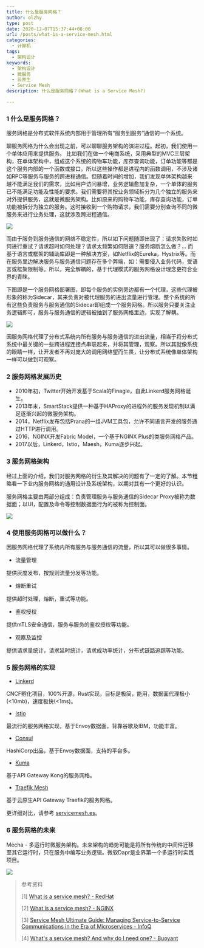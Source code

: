 ```yaml
---
title: 什么是服务网格？
author: olzhy
type: post
date: 2020-12-07T15:37:44+08:00
url: /posts/what-is-a-service-mesh.html
categories:
  - 计算机
tags:
  - 架构设计
keywords:
  - 架构设计
  - 微服务
  - 云原生
  - Service Mesh
description: 什么是服务网格？(What is a Service Mesh?)

---
```

### 1 什么是服务网格？

服务网格是分布式软件系统内部用于管理所有“服务到服务”通信的一个系统。

聊服务网格为什么会出现之前，可以聊聊服务架构的演进过程。起初，我们使用一个单体应用来提供服务。
比如我们在做一个电商系统，采用典型的MVC三层架构，在单体架构中，组成这个系统的购物车功能，库存查询功能，订单功能等都是这个服务内部的一个函数或接口。所以这些操作都是进程内的函数调用，不涉及诸如RPC等服务与服务的跨进程通信。但随着时间的增加，我们发现单体架构越来越不能满足我们的需求，比如用户访问暴增，业务逻辑愈加复杂，一个单体的服务已不能满足功能及性能的要求。我们需要将其按业务领域拆分为几个独立的服务来对外提供服务，这就是微服务架构。比如原来的购物车功能，库存查询功能，订单功能被拆分为独立的服务。这时接收到一个购物请求，我们需要分别查询不同的微服务来进行业务处理，这就涉及跨进程通信。

![](https://olzhy.github.io/static/images/uploads/2020/12/service-mesh-micro-service.png#center)

而由于服务到服务通信的网络不稳定性，所以如下问题随即出现了：请求失败时如何进行重试？请求超时如何处理？请求太频繁如何限速？服务熔断怎么做？... 而基于语言或框架的辅助库即是一种解决方案，如Netflix的Eureka，Hystrix等。而在服务里边解决服务与服务通信问题存在多个弊端，如：需要侵入业务代码，受语言或框架限制等。所以，完全解耦的，基于代理模式的服务网格设计理念更符合业界的青睐。

下图即是一个服务网格部署图，即每个服务的实例旁边都有一个代理，这些代理被形象的称为Sidecar，其来负责对被代理服务的进出流量进行管理。整个系统的所有这些负责服务与服务通信的Sidecar即组成一个服务网格。所以服务只要关注业务逻辑即可，服务与服务通信的逻辑被抽到了服务网格里边，实现了解耦。

![](https://olzhy.github.io/static/images/uploads/2020/12/service-mesh-network.png#center)

因服务网格代理了分布式系统内所有服务与服务通信的进出流量，相当于将分布式系统中最关键的一些跨进程连接点串联起来，并将其管理，观察。所以其就像系统的眼睛一样，让开发者不再对庞大的调用网络望而生畏，让分布式系统像单体架构一样可以做到可观察。

### 2 服务网格发展历史

- 2010年初，Twitter开始开发基于Scala的Finagle，自此Linkerd服务网格诞生。
- 2013年末，SmartStack提供一种基于HAProxy的进程外的服务发现机制以满足逐渐兴起的微服务架构。
- 2014，Netflix发布包括Prana的一组JVM工具包，允许不同语言开发的服务通过HTTP进行调用。
- 2016，NGINX开发Fabric Model，一个基于NGINX Plus的类服务网格产品。
- 2017以后，Linkerd，Istio，Maesh，Kuma逐步兴起。

### 3 服务网格架构

经过上面的介绍，我们对服务网格的衍生及其解决的问题有了一定的了解。本节粗略看一下业内服务网格的通用设计及系统架构，以期对其有一个更好的认识。

服务网格主要由两部分组成：负责管理服务与服务通信的Sidecar Proxy被称为数据面；以UI，配置及命令等控制数据面行为的被称为控制面。

![](https://olzhy.github.io/static/images/uploads/2020/12/service-mesh-generic-topology.png#center)

### 4 使用服务网格可以做什么？

因服务网格代理了系统内所有服务与服务通信的流量，所以其可以做很多事情。

- 流量管理

提供灰度发布，按规则流量分发等功能。

- 熔断重试

提供超时处理，熔断，重试等功能。

- 鉴权授权

提供mTLS安全通信，服务与服务的鉴权授权等功能。

- 观察及监控

提供请求量统计，请求延时统计，请求成功率统计，分布式链路追踪等功能。

### 5 服务网格的实现

- [Linkerd](https://linkerd.io/)

CNCF孵化项目，100%开源，Rust实现，目标是极简，能用，数据面代理极小(<10mb)，速度极快(<1ms)。

- [Istio](https://istio.io/)

最流行的服务网格实现，基于Envoy数据面，背靠谷歌及IBM，功能丰富。

- [Consul](https://www.consul.io/)

HashiCorp出品，基于Envoy数据面，支持的平台多。

- [Kuma](https://kuma.io/)

基于API Gateway Kong的服务网格。

- [Traefik Mesh](https://containo.us/maesh/)

基于云原生API Gateway Traefik的服务网格。

更详细对比，请参考 [servicemesh.es](https://servicemesh.es/)。

### 6 服务网格的未来

Mecha - 多运行时微服务架构。未来架构的趋势可能是将所有传统的中间件迁移至其它运行时，只在服务中编写业务逻辑。微软Dapr是业界第一个多运行时实践项目。

![](https://olzhy.github.io/static/images/uploads/2020/12/service-mesh-future.jpg#center)


> 参考资料
>
> [1] [What is a service mesh? - RedHat](https://www.redhat.com/en/topics/microservices/what-is-a-service-mesh#)
>
> [2] [What is a service mesh? - NGINX](https://www.nginx.com/blog/what-is-a-service-mesh/)
>
> [3] [Service Mesh Ultimate Guide: Managing Service-to-Service Communications in the Era of Microservices - InfoQ](https://www.infoq.com/articles/service-mesh-ultimate-guide/)
>
> [4] [What's a service mesh? And why do I need one? - Buoyant](https://buoyant.io/2020/10/12/what-is-a-service-mesh/)

